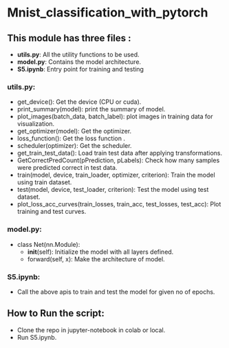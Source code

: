 # Mnist_classification_with_pytorch

## This module has three files :
* **utils.py**: All the utility functions to be used.
* **model.py**: Contains the model architecture.
* **S5.ipynb**: Entry point for training and testing

### utils.py:
  * get_device(): Get the device (CPU or cuda).
  * print_summary(model): print the summary of model.
  * plot_images(batch_data, batch_label): plot images in training data for visualization.
  * get_optimizer(model): Get the optimizer.
  * loss_function(): Get the loss function .
  * scheduler(optimizer): Get the scheduler.
  * get_train_test_data(): Load train test data after applying transformations.
  * GetCorrectPredCount(pPrediction, pLabels): Check how many samples were predicted correct in test data.
  * train(model, device, train_loader, optimizer, criterion): Train the model using train dataset.
  * test(model, device, test_loader, criterion): Test the model using test dataset.
  * plot_loss_acc_curves(train_losses, train_acc, test_losses, test_acc): Plot training and test curves.

### model.py:
  * class Net(nn.Module):
    * __init__(self): Initialize the model with all layers defined.
    * forward(self, x): Make the architecture of model.
   
### S5.ipynb:
* Call the above apis to train and test the model for given no of epochs.

## How to Run the script:
* Clone the repo in jupyter-notebook in colab or local.
* Run S5.ipynb.


